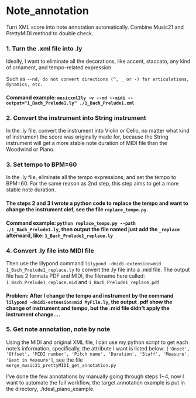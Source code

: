 # Note_annotation
Turn XML score into note annotation automatically. Combine Music21 and PrettyMIDI method to double check.

### 1. Turn the .xml file into .ly
Ideally, I want to eliminate all the decorations, like accent, staccato, any kind of ornament, and tempo-related expression.

Such as `--nd, do not convert directions (^, _ or -) for articulations, dynamics, etc.`
#### Command example: `musicxml2ly -v --nd --midi --output="1_Bach_Prelude1.ly" ./1_Bach_Prelude1.xml`

### 2. Convert the instrument into String instrument
In the .ly file, convert the instrument into Violin or Cello, no matter what kind of instrument the score was originally made for, because the String instrument will get a more stable note duration of MIDI file than the Woodwind or Piano.

### 3. Set tempo to BPM=60
In the .ly file, eliminate all the tempo expressions, and set the tempo to BPM=60.
For the same reason as 2nd step, this step aims to get a more stable note duration.

#### The steps 2 and 3 I wrote a python code to replace the tempo and want to change the instrument clef, see the file `replace_tempo.py`.
#### Command example: `python replace_tempo.py --path ./1_Bach_Prelude1.ly`, then output the file named just add the `_replace` afterward, like: `1_Bach_Prelude1_replace.ly`

### 4. Convert .ly file into MIDI file
Then use the lilypond command `lilypond -dmidi-extension=mid 1_Bach_Prelude1_replace.ly` to convert the .ly file into a .mid file.
The output file has 2 formats PDF and MIDI, the filename here called: `1_Bach_Prelude1_replace.mid` and `1_Bach_Prelude1_replace.pdf`

#### Problem: After I change the tempo and instrument by the command `lilypond -dmidi-extension=mid MyFile.ly`, the output .pdf show the change of instrument and tempo, but the .mid file didn't apply the instrument change....

### 5. Get note annotation, note by note
Using the MIDI and original XML file, I can use my python script to get each note’s information, specifically, the attribute I want is listed below: `['Onset', 'Offset', 'MIDI number', 'Pitch name', 'Duration', 'Staff', 'Measure', 'Beat in Measure']`, see the file `merge_music21_prettyMIDI_get_annotation.py`

I've done the few annotations by manually going through steps 1~4, now I want to automate the full workflow, the target annotation example is put in the directory, ./ideal_piano_example.
